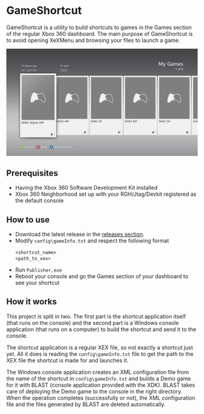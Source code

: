 # GameShortcut
GameShortcut is a utility to build shortcuts to games in the Games section of the regular Xbox 360 dashboard. The main purpose of GameShortcut is to avoid opening XeXMenu and browsing your files to launch a game.

<img src="./resources/screenshot.jpg" alt="Games section"/>

## Prerequisites
- Having the Xbox 360 Software Development Kit installed
- Xbox 360 Neighborhood set up with your RGH/Jtag/Devkit registered as the default console

## How to use
- Download the latest release in the [releases section](https://github.com/ClementDreptin/GameShortcut/releases).
- Modify `config\gameInfo.txt` and respect the following format
    ```
    <shortcut_name>
    <path_to_xex>
    ```
- Run `Publisher.exe`
- Reboot your console and go the Games section of your dashboard to see your shortcut

## How it works
This project is split in two. The first part is the shortcut application itself (that runs on the console) and the second part is a Windows console application (that runs on a computer) to build the shortcut and send it to the console.

The shortcut application is a regular XEX file, so not exactly a shortcut just yet. All it does is reading the `config\gameInfo.txt` file to get the path to the XEX file the shortcut is made for and launches it.

The Windows console application creates an XML configuration file from the name of the shortcut in `config\gameInfo.txt` and builds a Demo game for it with BLAST (console application provided with the XDK). BLAST takes care of deploying the Demo game to the console in the right directory. When the operation completes (successfully or not), the XML configuration file and the files generated by BLAST are deleted automatically.
